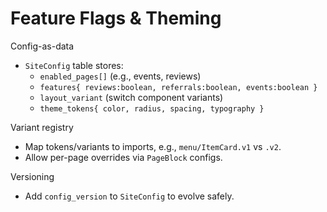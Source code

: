 # Feature Flags & Theming

Config-as-data
- `SiteConfig` table stores:
  - `enabled_pages[]` (e.g., events, reviews)
  - `features{ reviews:boolean, referrals:boolean, events:boolean }`
  - `layout_variant` (switch component variants)
  - `theme_tokens{ color, radius, spacing, typography }`

Variant registry
- Map tokens/variants to imports, e.g., `menu/ItemCard.v1` vs `.v2`.
- Allow per-page overrides via `PageBlock` configs.

Versioning
- Add `config_version` to `SiteConfig` to evolve safely.
